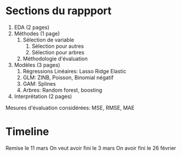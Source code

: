 # Sections du rappport

1. EDA (2 pages)
2. Méthodes (1 page)
   1. Sélection de variable
      1. Sélection pour autres
      2. Sélection pour arbres
   2. Méthodologie d'évaluation
3. Modèles (3 pages)
   1. Régressions Linéaires: Lasso Ridge Elastic
   2. GLM: ZINB, Poisson, Binomial négatif
   3. GAM: Splines
   4. Arbres: Random forest, boosting
4. Interprétation (2 pages)



Mesures d'évaluation considérées: MSE, RMSE, MAE



# Timeline
Remise le 11 mars
On veut avoir fini le 3 mars
On avoir fini le 26 février 